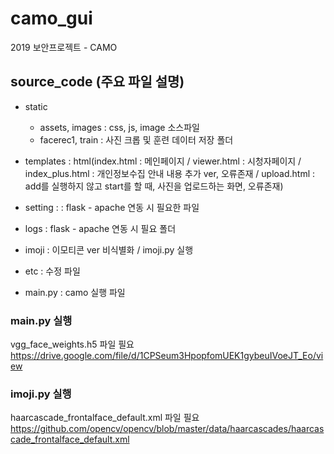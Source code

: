 # camo_gui
2019 보안프로젝트 - CAMO



## source_code (주요 파일 설명)
- static
    - assets, images : css, js, image 소스파일
    - facerec1, train : 사진 크롭 및 훈련 데이터 저장 폴더

- templates : html(index.html : 메인페이지 / viewer.html : 시청자페이지 / index_plus.html : 개인정보수집 안내 내용 추가 ver, 오류존재 / upload.html : add를 실행하지 않고 start를 할 때, 사진을 업로드하는 화면, 오류존재)

- setting : : flask - apache 연동 시 필요한 파일

- logs : flask - apache 연동 시 필요 폴더

- imoji : 이모티콘 ver 비식별화 / imoji.py 실행

- etc : 수정 파일

- main.py : camo 실행 파일

### main.py 실행
vgg_face_weights.h5 파일 필요
https://drive.google.com/file/d/1CPSeum3HpopfomUEK1gybeuIVoeJT_Eo/view

### imoji.py 실행
haarcascade_frontalface_default.xml 파일 필요
https://github.com/opencv/opencv/blob/master/data/haarcascades/haarcascade_frontalface_default.xml
